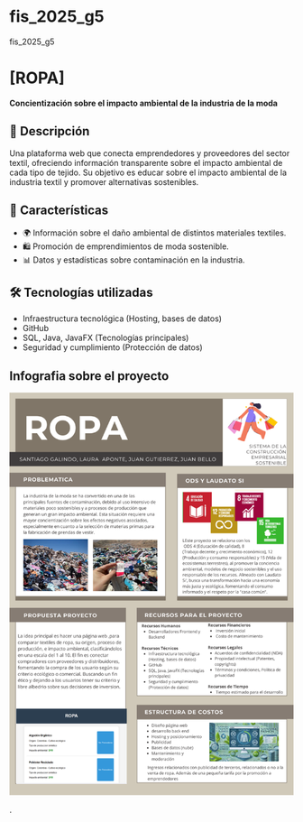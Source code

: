 # fis_2025_g5
fis_2025_g5

# [ROPA]
**Concientización sobre el impacto ambiental de la industria de la moda**

## 📖 Descripción
Una plataforma web que conecta emprendedores y proveedores del sector textil, ofreciendo información transparente sobre el 
impacto ambiental de cada tipo de tejido. Su objetivo es educar sobre el impacto ambiental de la industria textil y promover 
alternativas sostenibles. 

## 🚀 Características
- 🌍 Información sobre el daño ambiental de distintos materiales textiles.
- 🛍️ Promoción de emprendimientos de moda sostenible.
- 📊 Datos y estadísticas sobre contaminación en la industria.

## 🛠️ Tecnologías utilizadas
- Infraestructura tecnológica (Hosting, bases de datos)
- GitHub
- SQL, Java, JavaFX (Tecnologías principales)
- Seguridad y cumplimiento (Protección de datos)
  
## Infografia sobre el proyecto
![](https://github.com/puj-course/fis_2025_g5/blob/786692b24da2ee1617bae19a0291ce3abe01e25b/ROPA%20.png)

.